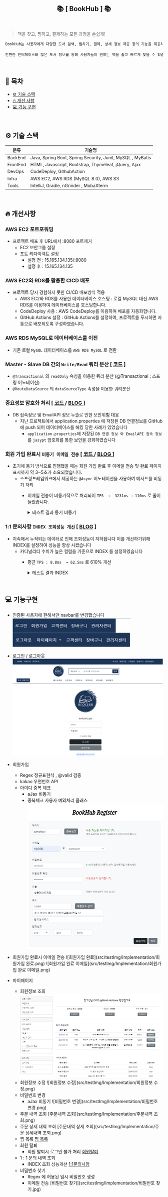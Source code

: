 <h2 align="center">📚 [ BookHub ] 📚</h2>

<br>

> 책을 찾고, 찜하고, 결제하는 모든 과정을 손쉽게!

```html
BookHub는 사용자에게 다양한 도서 검색, 찜하기, 결제, 상세 정보 제공 등의 기능을 제공하는 종합 도서 쇼핑몰입니다.

간편한 인터페이스와 많은 도서 정보를 통해 사용자들이 원하는 책을 쉽고 빠르게 찾을 수 있습니다.
```




<br>

## 🐥 목차
- [⚙ 기술 스택](#기술-스택)
- [🔥 개선 사항](#개선-사항)
- [💻 기능 구현](#기능-구현)

<br>


## ⚙ 기술 스택 <a name="기술-스택"></a>


| 분류       | 기술명                                                        |
|----------|------------------------------------------------------------|
| BackEnd  | Java, Spring Boot, Spring Security, Junit, MySQL , MyBatis |
| FrontEnd | HTML, Javascript, Bootstrap,  Thymeleaf, jQuery, Ajax      |
| DevOps   | CodeDeploy, GithubAction                                   |
| Infra    | AWS EC2, AWS RDS (MySQL 8.0), AWS S3                       |
| Tools    | IntelliJ, Gradle, nGrinder , MobaXterm                     |

<br>


## 🔥 개선사항 <a name="개선-사항"></a><br>


### AWS EC2 포트포워딩
  - 프로젝트 배포 후 URL에서 :8080 포트제거
    - EC2 보안그룹 설정
    - 포트 리다이렉트 설정 
      -  설정 전 : 15.165.134.135/:8080 
      -  설정 후 : 15.165.134.135


### AWS EC2와 RDS를 활용한 CICD 배포
  - 프로젝트 당시 경험하지 못한 CI/CD 배포방식 적용
    - AWS EC2와 RDS를 사용한 데이터베이스 호스팅 : 로컬 MySQL 대신 AWS RDS를 이용하여 데이터베이스를 호스팅합니다.
    - CodeDeploy 사용 : AWS CodeDeploy를 이용하여 배포를 자동화합니다.
    - GitHub Actions 설정 : GitHub Actions를 설정하여, 프로젝트를 푸시하면 자동으로 배포되도록 구성하였습니다.


### AWS RDS MySQL로 데이터베이스를 이전
  - 기존 로컬 `MySQL` 데이터베이스를 `AWS RDS MySQL` 로 전환


### Master - Slave DB 간의 `Write/Read` 쿼리 분산 [ [코드](https://github.com/gi-dor/BookHub_AWS/blob/30fcb619ad22758e65fe71214f00f1c8ec493e8e/src/main/java/com/example/bookhub/config/DataSourceConfiguration.java#L16-L62) ]
  - `@Transactional` 의 `readOnly` 속성을 이용한 쿼리 분산 (@Transactional : 스프링 어노테이션)
  - `@RouteDataSource` 의 `dataSourceType` 속성을 이용한 쿼리분산


### 중요정보 암호화 처리 [ [ 코드 ](https://github.com/gi-dor/BookHub_AWS/blob/30fcb619ad22758e65fe71214f00f1c8ec493e8e/src/main/java/com/example/bookhub/config/JasyptConfig.java#L16-L35) / [ BLOG ](https://gi-dor.tistory.com/250) ]
  - DB 접속정보 및 EmailAPI 정보 누출로 인한 보안위험 대응
    - 지난 프로젝트에서 application.properties 에 저장된 DB 연결정보를 GitHub에 push 되어 데이터베이스를 해킹 당한 사례가 있었습니다
      - `application.properties`에 저장된 `DB 연결 정보 와 EmailAPI 접속 정보`를 `jasypt` 암호화를 통한 보안을 강화하였습니다
  

### 회원 가입 완료시 `비동기 이메일 전송` [ [ 코드 ](https://github.com/gi-dor/BookHub_AWS/blob/30fcb619ad22758e65fe71214f00f1c8ec493e8e/src/main/java/com/example/bookhub/config/AsyncConfig.java#L8-L21) / [ BLOG ](https://gi-dor.tistory.com/255) ]
  - 초기에 동기 방식으로 진행했을 때는 회원 가입 완료 후 이메일 전송 및 완료 페이지 표시까지 약 3~5초가 소요되었습니다.
    - 스프링프레임워크에서 제공하는 `@Async` 어노테이션을 사용하여  메서드를 비동기 처리
      - 이메일 전송이 비동기적으로 처리되어 `TPS  :  3231ms → 110ms`  로 줄어들었습니다.
      
        <details>
          <summary> 테스트 결과 동기 비동기 </summary>
          <br>
          <strong>[ 동기 ]</strong>
  
          ![동기 이메일](src/testImg/Async/동기회원가입.jpg)
          <br><br>
  
          <strong>[ 비동기 ]</strong>
  
          ![비동기 이메일](src/testImg/Async/비동기%20회원가입.jpg)
  
          <strong>[ 성능개선 비교 ]</strong>
  
          ![성능개선 비교](src/testImg/Async/동기%20비동기%20성능개선%20측정.jpg)
  
          </details>


### 1:1 문의사항 `INDEX 조회성능 개선`   [  [BLOG](https://gi-dor.tistory.com/252) ]

  - 지속해서 누적되는 데이터로 인해 조회성능이 저하됩니다 이를 개선하기위해  INDEX를 설정하여 성능을 향상 시켰습니다
    - 카디널리티 수치가 높은 컬럼을 기준으로 INDEX 를 설정하였습니다
      - 평균 `TPS : 8.8ms  → 62.5ms` 로 610% 개선
        <details>
        <summary>테스트 결과 INDEX</summary>
        <br>
        <strong> INDEX 적용 전 </strong>
    
        ![인덱스 사용하기 전](src/testImg/index/인덱스%20사용하기%20전.jpg)
        <br><br>
    
        <strong>INDEX 적용 후</strong>
    
        ![인덱스 사용하기 전](src/testImg/index/인덱스%20사용%20후.jpg)
    
        </details>


  <br>

## 💻 기능구현 <a name="기능-구현"></a>

  - 인증된 사용자에 한해서만 navbar를 변경했습니다
  ![navbar 로그인](src/testImg/Implementation/로그인_navbar.jpg)

  - 로그인 / 로그아웃
  ![로그인 기능 구현](src/testImg/Implementation/로그인.png)

  
- 회원가입
  - Regex 정규표현식 , @valid 검증
  - kakao 우편번호 API
  - 아이디 중복 체크
    - aJax 비동기  
    - 중복체크 사용자 예외처리 클래스
  ![회원가입](src/testImg/Implementation/회원가입.png)  


- 회원가입 완료시 이메일 전송
    ![회원가입 완료](src/testImg/Implementation/회원가입 완료.png)
    ![회원가입 완료 이메일](src/testImg/Implementation/회원가입 완료 이메일.png)


- 마이페이지
  - 회원정보 조회 
    ![회원정보 조회](src/testImg/Implementation/회원정보.png)
  - 회원정보 수정
    ![회원정보 수정](src/testImg/Implementation/회원정보 수정.png)
  - 비밀번호 변경
    - aJax 비동기
    ![비밀번호 변경](src/testImg/Implementation/비밀번호 변경.png)
  - 주문 내역 조회
    [주문내역 조회](src/testImg/Implementation/주문내역 조회.png)
  - 주문 상세 내역 조회
    [주문내역 상세 조회](src/testImg/Implementation/주문 상세내역 조회.png)
  - 찜 목록
    [찜 목록](src/testImg/Implementation/찜목록.png)
  - 회원 탈퇴
    - 회원 탈퇴시 로그인 불가 처리
    [회원탈퇴](src/testImg/Implementation/회원탈퇴.png)
  - 1 : 1 문의 내역 조회
    - INDEX 조회 성능개선
    [1:1문의사항](src/testImg/Implementation/문의사항.png)
  - 비밀번호 찾기
    - Regex 에 허용된 임시 비밀번호 생성 
    - 이메일 전송
    [비밀번호 찾기](src/testImg/Implementation/비밀번호 찾기.jpg)
  
